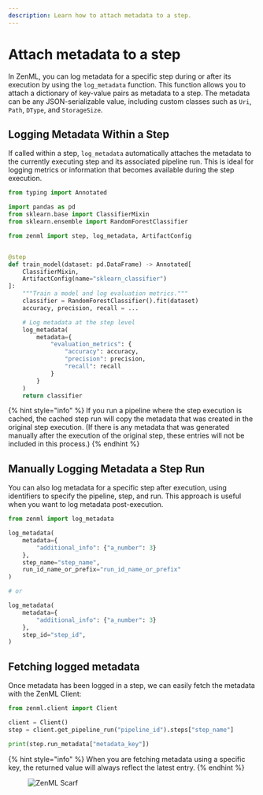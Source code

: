 ```yaml
---
description: Learn how to attach metadata to a step.
---
```


# Attach metadata to a step

In ZenML, you can log metadata for a specific step during or after its 
execution by using the `log_metadata` function. This function allows you to 
attach a dictionary of key-value pairs as metadata to a step. The metadata 
can be any JSON-serializable value, including custom classes such as 
`Uri`, `Path`, `DType`, and `StorageSize`.

## Logging Metadata Within a Step

If called within a step, `log_metadata` automatically attaches the metadata to 
the currently executing step and its associated pipeline run. This is 
ideal for logging metrics or information that becomes available during the 
step execution.

```python
from typing import Annotated

import pandas as pd
from sklearn.base import ClassifierMixin
from sklearn.ensemble import RandomForestClassifier

from zenml import step, log_metadata, ArtifactConfig


@step
def train_model(dataset: pd.DataFrame) -> Annotated[
    ClassifierMixin,
    ArtifactConfig(name="sklearn_classifier")
]:
    """Train a model and log evaluation metrics."""
    classifier = RandomForestClassifier().fit(dataset)
    accuracy, precision, recall = ...

    # Log metadata at the step level
    log_metadata(
        metadata={
            "evaluation_metrics": {
                "accuracy": accuracy,
                "precision": precision,
                "recall": recall
            }
        }
    )
    return classifier
```

{% hint style="info" %}
If you run a pipeline where the step execution is cached, the cached step run 
will copy the metadata that was created in the original step execution. 
(If there is any metadata that was generated manually after the execution of 
the original step, these entries will not be included in this process.)
{% endhint %}

## Manually Logging Metadata a Step Run

You can also log metadata for a specific step after execution, using 
identifiers to specify the pipeline, step, and run. This approach is 
useful when you want to log metadata post-execution.

```python
from zenml import log_metadata

log_metadata(
    metadata={
        "additional_info": {"a_number": 3}
    },
    step_name="step_name",
    run_id_name_or_prefix="run_id_name_or_prefix"
)

# or 

log_metadata(
    metadata={
        "additional_info": {"a_number": 3}
    },
    step_id="step_id",
)
```

## Fetching logged metadata

Once metadata has been logged in a step, we can easily fetch the metadata with 
the ZenML Client:

```python
from zenml.client import Client

client = Client()
step = client.get_pipeline_run("pipeline_id").steps["step_name"]

print(step.run_metadata["metadata_key"])
```

{% hint style="info" %}
When you are fetching metadata using a specific key, the returned value will 
always reflect the latest entry.
{% endhint %}

<figure><img src="https://static.scarf.sh/a.png?x-pxid=f0b4f458-0a54-4fcd-aa95-d5ee424815bc" alt="ZenML Scarf"><figcaption></figcaption></figure>

